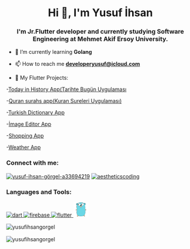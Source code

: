 <h1 align="center">Hi 👋, I'm Yusuf İhsan</h1>
<h3 align="center">I'm Jr.Flutter developer and currently studying Software Engineering at Mehmet Akif Ersoy University.</h3>

- 🌱 I’m currently learning **Golang**

- 📫 How to reach me **developeryusuf@icloud.com**


- 📄 My Flutter Projects: 

-[Today in History App(Tarihte Bugün Uygulaması](https://github.com/Yusufihsangorgel/today_in_history_app)

-[Quran surahs app(Kuran Sureleri Uygulaması)](https://github.com/Yusufihsangorgel/kuran_sure_meal_app)

-[Turkish Dictionary App](https://github.com/Yusufihsangorgel/flutter_dictionary_app)

-[İmage Editor App](https://github.com/Yusufihsangorgel/flutter_image_editor_app)

-[Shopping App](https://github.com/Yusufihsangorgel/shopping_app_GetX)

-[Weather App](https://github.com/Yusufihsangorgel/weather_app)


<h3 align="left">Connect with me:</h3>
<p align="left">
<a href="https://linkedin.com/in/yusuf-ihsan-görgel-a33694219" target="blank"><img align="center" src="https://raw.githubusercontent.com/rahuldkjain/github-profile-readme-generator/master/src/images/icons/Social/linked-in-alt.svg" alt="yusuf-ihsan-görgel-a33694219" height="30" width="40" /></a>
<a href="https://instagram.com/aestheticscoding" target="blank"><img align="center" src="https://raw.githubusercontent.com/rahuldkjain/github-profile-readme-generator/master/src/images/icons/Social/instagram.svg" alt="aestheticscoding" height="30" width="40" /></a>
</p>

<h3 align="left">Languages and Tools:</h3>
<p align="left"> <a href="https://dart.dev" target="_blank" rel="noreferrer"> <img src="https://www.vectorlogo.zone/logos/dartlang/dartlang-icon.svg" alt="dart" width="40" height="40"/> </a> <a href="https://firebase.google.com/" target="_blank" rel="noreferrer"> <img src="https://www.vectorlogo.zone/logos/firebase/firebase-icon.svg" alt="firebase" width="40" height="40"/> </a> <a href="https://flutter.dev" target="_blank" rel="noreferrer"> <img src="https://www.vectorlogo.zone/logos/flutterio/flutterio-icon.svg" alt="flutter" width="40" height="40"/> </a> <a href="https://golang.org" target="_blank" rel="noreferrer"> <img src="https://raw.githubusercontent.com/devicons/devicon/master/icons/go/go-original.svg" alt="go" width="40" height="40"/> </a> </p>

<p><img align="center" src="https://github-readme-stats.vercel.app/api/top-langs?username=yusufihsangorgel&show_icons=true&locale=en&layout=compact" alt="yusufihsangorgel" /></p>

<p><img align="center" src="https://github-readme-streak-stats.herokuapp.com/?user=yusufihsangorgel&" alt="yusufihsangorgel" /></p>
